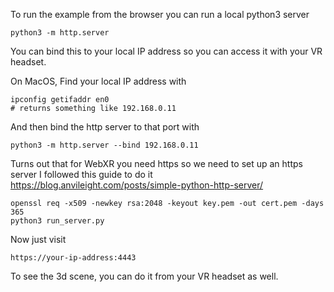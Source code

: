 To run the example from the browser you can run a local python3 server

```
python3 -m http.server
```

You can bind this to your local IP address so you can access it with your VR headset.

On MacOS, Find your local IP address with 
```
ipconfig getifaddr en0
# returns something like 192.168.0.11
```

And then bind the http server to that port with
```
python3 -m http.server --bind 192.168.0.11
```

Turns out that for WebXR you need https so we need to set up an https server
I followed this guide to do it https://blog.anvileight.com/posts/simple-python-http-server/

```
openssl req -x509 -newkey rsa:2048 -keyout key.pem -out cert.pem -days 365
python3 run_server.py
```


Now just visit

```
https://your-ip-address:4443
```

To see the 3d scene, you can do it from your VR headset as well.
